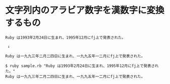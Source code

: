 # 文字列内のアラビア数字を漢数字に変換するもの

```
Ruby は1993年2月24日に生まれ、1995年12月にfj上で発表された。

 ↓

Ruby は一九九三年二月二四日に生まれ、一九九五年一二月にfj上で発表された。
```

```
$ ruby sample.rb "Ruby は1993年2月24日に生まれ、1995年12月にfj上で発表された。"
Ruby は一九九三年二月二四日に生まれ、一九九五年一二月にfj上で発表された。
```
